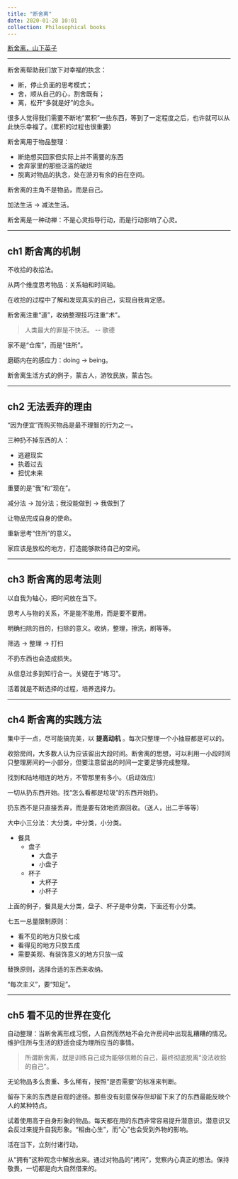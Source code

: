 ```yaml
---
title: "断舍离"
date: 2020-01-28 10:01
collection: Philosophical books
---
```


[断舍离，山下英子](https://book.douban.com/subject/24749465/)

---

断舍离帮助我们放下对幸福的执念：

- 断，停止负面的思考模式；
- 舍，顺从自己的心，割舍既有；
- 离，松开“多就是好”的念头。

很多人觉得我们需要不断地“累积”一些东西，等到了一定程度之后，也许就可以从此快乐幸福了。(累积的过程也很重要)

断舍离用于物品整理：

- 断绝想买回家但实际上并不需要的东西
- 舍弃家里的那些泛滥的破烂
- 脱离对物品的执念，处在游刃有余的自在空间。 

断舍离的主角不是物品，而是自己。

加法生活 -> 减法生活。

断舍离是一种动禅：不是心灵指导行动，而是行动影响了心灵。

---

## ch1 断舍离的机制

不收拾的收拾法。

从两个维度思考物品：关系轴和时间轴。

在收拾的过程中了解和发现真实的自己，实现自我肯定感。

断舍离注重“道”，收纳整理技巧注重“术”。

> 人类最大的罪是不快活。 -- 歌德

家不是“仓库”，而是“住所”。

磨砺内在的感应力：doing -> being。

断舍离生活方式的例子，蒙古人，游牧民族，蒙古包。

---

## ch2 无法丢弃的理由

“因为便宜”而购买物品是最不理智的行为之一。

三种扔不掉东西的人：

- 逃避现实
- 执着过去
- 担忧未来

重要的是“我”和“现在”。

减分法 -> 加分法；我没能做到 -> 我做到了

让物品完成自身的使命。

重新思考“住所”的意义。

家应该是放松的地方，打造能够款待自己的空间。

---

## ch3 断舍离的思考法则

以自我为轴心，把时间放在当下。

思考人与物的关系，不是能不能用，而是要不要用。

明确扫除的目的，扫除的意义。收纳，整理，擦洗，刷等等。

筛选 -> 整理 -> 打扫

不扔东西也会造成损失。

从信息过多到知行合一。关键在于“练习”。

活着就是不断选择的过程，培养选择力。

---

## ch4 断舍离的实践方法

集中于一点，尽可能搞完美，以 **提高动机** 。每次只整理一个小抽屉都是可以的。

收拾房间，大多数人认为应该留出大段时间。断舍离的思想，可以利用一小段时间只整理房间的一小部分，但要注意留出的时间一定要足够完成整理。

找到和陆地相连的地方，不管那里有多小。（启动效应）

一切从扔东西开始。找“怎么看都是垃圾”的东西开始扔。

扔东西不是只直接丢弃，而是要有效地资源回收。（送人，出二手等等）

大中小三分法：大分类，中分类，小分类。

- 餐具
    + 盘子
        * 大盘子
        * 小盘子
    + 杯子
        * 大杯子
        * 小杯子

上面的例子，餐具是大分类，盘子、杯子是中分类，下面还有小分类。

七五一总量限制原则：

- 看不见的地方只放七成
- 看得见的地方只放五成
- 需要美观、有装饰意义的地方只放一成

替换原则，选择合适的东西来收纳。

“每次主义”，要“知足”。

---

## ch5 看不见的世界在变化

自动整理：当断舍离形成习惯，人自然而然地不会允许房间中出现乱糟糟的情况。维护住所与生活的舒适会成为理所应当的事情。

> 所谓断舍离，就是训练自己成为能够信赖的自己，最终彻底脱离“没法收拾的自己”。

无论物品多么贵重、多么稀有，按照“是否需要”的标准来判断。

留存下来的东西是自观的途径。那些没有刻意保存但却留下来了的东西最能反映个人的某种特点。

试着使用高于自身形象的物品。每天都在用的东西非常容易提升潜意识。潜意识又会反过来提升自我形象。“相由心生”，而“心”也会受到外物的影响。

活在当下，立刻付诸行动。

从“拥有”这种观念中解放出来。通过对物品的“拷问”，觉察内心真正的想法。保持敬畏，一切都是向大自然借来的。
